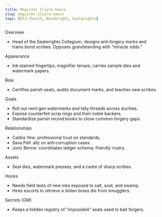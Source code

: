 ```yaml
---
title: Magister Iliyra Vance
slug: magister-iliyra-vance
tags: [Old Church, Bondwright, Sealwrights]
---
```


Overview
- Head of the Sealwrights Collegium; designs anti‑forgery marks and trains bond scribes. Opposes grandstanding with “miracle odds.”

Appearance
- Ink‑stained fingertips, magnifier lenses; carries sample dies and watermark papers.

Role
- Certifies parish seals, audits document marks, and teaches new scribes.

Goals
- Roll out next‑gen watermarks and tally threads across duchies.
- Expose counterfeit scrip rings and their noble backers.
- Standardize parish record books to close common forgery gaps.

Relationships
- Caldra Yew: professional trust on standards.
- Sava Pell: ally on anti‑corruption cases.
- Joric Benne: coordinates ledger schema; friendly rivalry.

Assets
- Seal dies, watermark presses, and a cadre of sharp scribes.

Hooks
- Needs field tests of new inks exposed to salt, soot, and swamp.
- Hires escorts to retrieve a stolen brass die from smugglers.

Secrets (GM)
- Keeps a hidden registry of “impossible” seals used to bait forgers.

